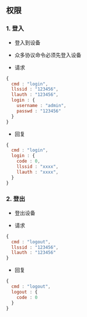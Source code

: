 ## 权限

### 1. 登入
* 登入到设备
* 众多协议命令必须先登入设备

* 请求

```javascript
{
  cmd : "login",
  llssid : "123456",
  llauth : "123456",
  login : {
    username : "admin",
    passwd : "123456"
  }
}
```

* 回复

```javascript
{
  cmd : "login",
  login : {
    code : 0,
    llssid : "xxxx",
    llauth : "xxxx",
  }
}
```

### 2. 登出
* 登出设备

* 请求

```javascript
{
  cmd : "logout",
  llssid : "123456",
  llauth : "123456"
}
```

* 回复

```javascript
{
  cmd : "logout",
  logout : {
    code : 0
  }
}
```
